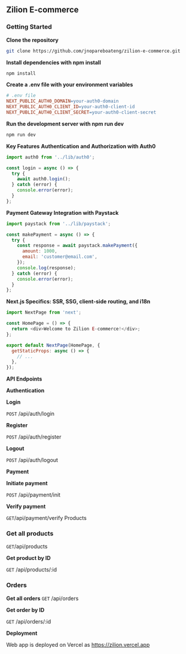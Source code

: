 ## Zilion E-commerce

### Getting Started

**Clone the repository**

```bash
git clone https://github.com/jnopareboateng/zilion-e-commerce.git
```

**Install dependencies with npm install**

```bash
npm install
```

**Create a .env file with your environment variables**

```Makefile
# .env file
NEXT_PUBLIC_AUTH0_DOMAIN=your-auth0-domain
NEXT_PUBLIC_AUTH0_CLIENT_ID=your-auth0-client-id
NEXT_PUBLIC_AUTH0_CLIENT_SECRET=your-auth0-client-secret
```

**Run the development server with npm run dev**

```Bash
npm run dev
```

**Key Features**
**Authentication and Authorization with Auth0**

```JavaScript
import auth0 from '../lib/auth0';

const login = async () => {
  try {
    await auth0.login();
  } catch (error) {
    console.error(error);
  }
};
```

**Payment Gateway Integration with Paystack**

```JavaScript
import paystack from '../lib/paystack';

const makePayment = async () => {
  try {
    const response = await paystack.makePayment({
      amount: 1000,
      email: 'customer@email.com',
    });
    console.log(response);
  } catch (error) {
    console.error(error);
  }
};
```

**Next.js Specifics: SSR, SSG, client-side routing, and i18n**

```JavaScript
import NextPage from 'next';

const HomePage = () => {
  return <div>Welcome to Zilion E-commerce!</div>;
};

export default NextPage(HomePage, {
  getStaticProps: async () => {
    // ...
  },
});
```

**API Endpoints**

**Authentication**

**Login**

`POST` /api/auth/login

**Register**

`POST` /api/auth/register

**Logout**

`POST` /api/auth/logout

**Payment**

**Initiate payment**

`POST` /api/payment/init

**Verify payment**

`GET`/api/payment/verify
Products

### Get all products

`GET`/api/products

**Get product by ID**

`GET` /api/products/:id

### Orders

**Get all orders**
`GET` /api/orders

**Get order by ID**

`GET` /api/orders/:id

**Deployment**

Web app is deployed on Vercel as https://zilion.vercel.app
